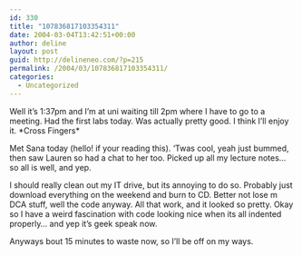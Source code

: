 ```yaml
---
id: 330
title: "107836817103354311"
date: 2004-03-04T13:42:51+00:00
author: deline
layout: post
guid: http://delineneo.com/?p=215
permalink: /2004/03/107836817103354311/
categories:
  - Uncategorized
---
```

Well it&#8217;s 1:37pm and I&#8217;m at uni waiting till 2pm where I have to go to a meeting. Had the first labs today. Was actually pretty good. I think I&#8217;ll enjoy it. \*Cross Fingers\*

Met Sana today (hello! if your reading this). &#8216;Twas cool, yeah just bummed, then saw Lauren so had a chat to her too. Picked up all my lecture notes&#8230; so all is well, and yep.

I should really clean out my IT drive, but its annoying to do so. Probably just download everything on the weekend and burn to CD. Better not lose m DCA stuff, well the code anyway. All that work, and it looked so pretty. Okay so I have a weird fascination with code looking nice when its all indented properly&#8230; and yep it&#8217;s geek speak now.

Anyways bout 15 minutes to waste now, so I&#8217;ll be off on my ways.